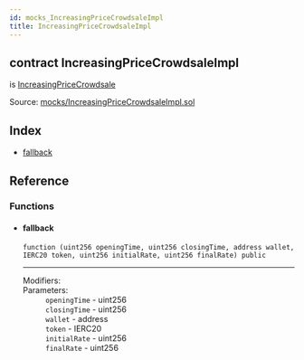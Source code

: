 ```yaml
---
id: mocks_IncreasingPriceCrowdsaleImpl
title: IncreasingPriceCrowdsaleImpl
---
```


<div class="contract-doc"><div class="contract"><h2 class="contract-header"><span class="contract-kind">contract</span> IncreasingPriceCrowdsaleImpl</h2><p class="base-contracts"><span>is</span> <a href="crowdsale_price_IncreasingPriceCrowdsale.html">IncreasingPriceCrowdsale</a></p><div class="source">Source: <a href="https://github.com/OpenZeppelin/zeppelin-solidity/blob/v2.1.2/contracts/mocks/IncreasingPriceCrowdsaleImpl.sol" target="_blank">mocks/IncreasingPriceCrowdsaleImpl.sol</a></div></div><div class="index"><h2>Index</h2><ul><li><a href="mocks_IncreasingPriceCrowdsaleImpl.html#">fallback</a></li></ul></div><div class="reference"><h2>Reference</h2><div class="functions"><h3>Functions</h3><ul><li><div class="item function"><span id="fallback" class="anchor-marker"></span><h4 class="name">fallback</h4><div class="body"><code class="signature">function <strong></strong><span>(uint256 openingTime, uint256 closingTime, address wallet, IERC20 token, uint256 initialRate, uint256 finalRate) </span><span>public </span></code><hr/><dl><dt><span class="label-modifiers">Modifiers:</span></dt><dd></dd><dt><span class="label-parameters">Parameters:</span></dt><dd><div><code>openingTime</code> - uint256</div><div><code>closingTime</code> - uint256</div><div><code>wallet</code> - address</div><div><code>token</code> - IERC20</div><div><code>initialRate</code> - uint256</div><div><code>finalRate</code> - uint256</div></dd></dl></div></div></li></ul></div></div></div>
